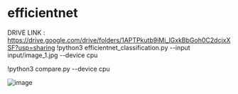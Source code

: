 # efficientnet
DRIVE LINK : https://drive.google.com/drive/folders/1APTPkutb9iMi_lGxkBbGoh0C2dcjxXSF?usp=sharing
!python3 efficientnet_classification.py --input input/image_1.jpg --device cpu

!python3 compare.py --device cpu

![image](https://user-images.githubusercontent.com/44310177/160855276-440f0ac3-e6cf-4741-9948-6eec17ccf90f.png)
